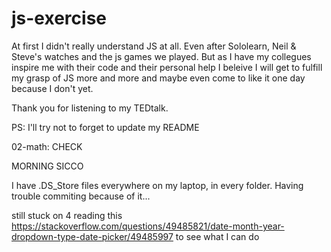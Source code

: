 # js-exercise

At first I didn't really understand JS at all. Even after Sololearn, Neil & Steve's watches and the js games we played. But as I have my collegues inspire me with their code and their personal help I beleive I will get to fulfill my grasp of JS more and more and maybe even come to like it one day because I don't yet.

Thank you for listening to my TEDtalk.

PS: I'll try not to forget to update my README

02-math: CHECK

MORNING SICCO

I have .DS_Store files everywhere on my laptop, in every folder. Having trouble commiting because of it...

still stuck on 4 reading this https://stackoverflow.com/questions/49485821/date-month-year-dropdown-type-date-picker/49485997 to see what I can do
